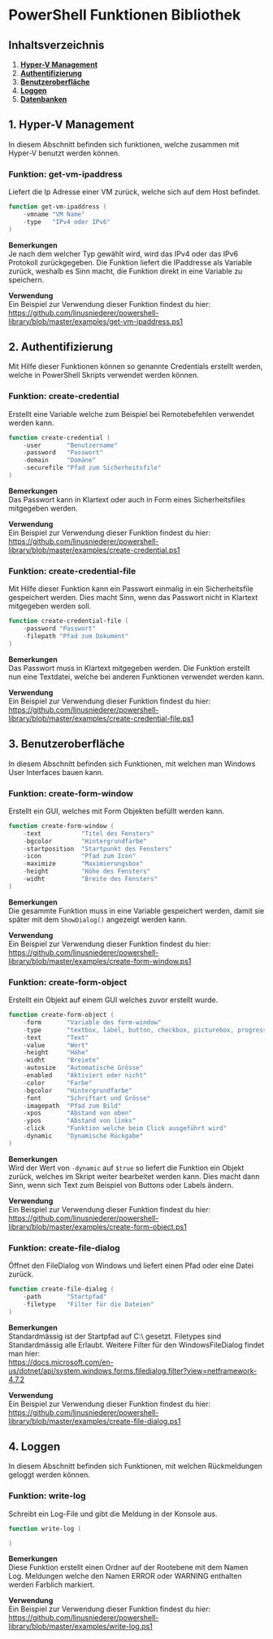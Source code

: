 # PowerShell Funktionen Bibliothek

## Inhaltsverzeichnis
1. **[Hyper-V Management](#1-hyper-v-management)**
2. **[Authentifizierung](#2-authentifizierung)**
3. **[Benutzeroberfläche](#3-benutzeroberfläche)**
4. **[Loggen](#4-loggen)**
5. **[Datenbanken](#5-datenbanken)**

## 1. Hyper-V Management
In diesem Abschnitt befinden sich funktionen, welche zusammen mit Hyper-V benutzt werden können.

### Funktion: get-vm-ipaddress
Liefert die Ip Adresse einer VM zurück, welche sich auf dem Host befindet.

```ps1
function get-vm-ipaddress (
    -vmname "VM Name"
    -type   "IPv4 oder IPv6"
)
```

**Bemerkungen** <br>
Je nach dem welcher Typ gewählt wird, wird das IPv4 oder das IPv6 Protokoll zurückgegeben. Die Funktion liefert die IPaddresse als Variable zurück, weshalb es Sinn macht, die Funktion direkt in eine Variable zu speichern.

**Verwendung** <br>
Ein Beispiel zur Verwendung dieser Funktion findest du hier: <br>
https://github.com/linusniederer/powershell-library/blob/master/examples/get-vm-ipaddress.ps1

## 2. Authentifizierung
Mit Hilfe dieser Funktionen können so genannte Credentials erstellt werden, welche in PowerShell Skripts verwendet werden können.

### Funktion: create-credential
Erstellt eine Variable welche zum Beispiel bei Remotebefehlen verwendet werden kann.

```ps1
function create-credential (
    -user       "Benutzername"
    -password   "Passwort"
    -domain     "Domäne"
    -securefile "Pfad zum Sicherheitsfile"
)
```

**Bemerkungen** <br>
Das Passwort kann in Klartext oder auch in Form eines Sicherheitsfiles mitgegeben werden.

**Verwendung** <br>
Ein Beispiel zur Verwendung dieser Funktion findest du hier: <br>
https://github.com/linusniederer/powershell-library/blob/master/examples/create-credential.ps1

### Funktion: create-credential-file
Mit Hilfe dieser Funktion kann ein Passwort einmalig in ein Sicherheitsfile gespeichert werden. Dies macht Sinn, wenn das Passwort nicht in Klartext mitgegeben werden soll.

```ps1
function create-credential-file (
    -password "Passwort"
    -filepath "Pfad zum Dokument"
)
```

**Bemerkungen** <br>
Das Passwort muss in Klartext mitgegeben werden. Die Funktion erstellt nun eine Textdatei, welche bei anderen Funktionen verwendet werden kann.

**Verwendung** <br>
Ein Beispiel zur Verwendung dieser Funktion findest du hier: <br>
https://github.com/linusniederer/powershell-library/blob/master/examples/create-credential-file.ps1

## 3. Benutzeroberfläche
In diesem Abschnitt befinden sich Funktionen, mit welchen man Windows User Interfaces bauen kann.

### Funktion: create-form-window
Erstellt ein GUI, welches mit Form Objekten befüllt werden kann.

```ps1
function create-form-window (
    -text           "Titel des Fensters"
    -bgcolor        "Hintergrundfarbe"
    -startposition  "Startpunkt des Fensters"
    -icon           "Pfad zum Icon"
    -maximize       "Maximierungsbox"
    -height         "Höhe des Fensters"
    -widht          "Breite des Fensters"
)
```

**Bemerkungen** <br>
Die gesammte Funktion muss in eine Variable gespeichert werden, damit sie später mit dem `ShowDialog()` angezeigt werden kann.

**Verwendung** <br>
Ein Beispiel zur Verwendung dieser Funktion findest du hier: <br>
https://github.com/linusniederer/powershell-library/blob/master/examples/create-form-window.ps1

### Funktion: create-form-object
Erstellt ein Objekt auf einem GUI welches zuvor erstellt wurde.

```ps1
function create-form-object (
    -form       "Variable des form-window"
    -type       "textbox, label, button, checkbox, picturebox, progressbar"
    -text       "Text"
    -value      "Wert"
    -height     "Höhe"
    -widht      "Breiete"
    -autosize   "Automatische Grösse"
    -enabled    "Aktiviert oder nicht"
    -color      "Farbe"
    -bgcolor    "Hintergrundfarbe"
    -font       "Schriftart und Grösse"
    -imagepath  "Pfad zum Bild"
    -xpos       "Abstand von oben"
    -ypos       "Abstand von links"
    -click      "Funktion welche beim Click ausgeführt wird"
    -dynamic    "Dynamische Rückgabe"
)
```

**Bemerkungen** <br>
Wird der Wert von `-dynamic` auf `$true` so liefert die Funktion ein Objekt zurück, welches im Skript weiter bearbeitet werden kann. Dies macht dann Sinn, wenn sich Text zum Beispiel von Buttons oder Labels ändern.

**Verwendung** <br>
Ein Beispiel zur Verwendung dieser Funktion findest du hier: <br>
https://github.com/linusniederer/powershell-library/blob/master/examples/create-form-object.ps1

### Funktion: create-file-dialog
Öffnet den FileDialog von Windows und liefert einen Pfad oder eine Datei zurück.

```ps1
function create-file-dialog (
    -path       "Startpfad"
    -filetype   "Filter für die Dateien"
)
```

**Bemerkungen** <br>
Standardmässig ist der Startpfad auf C:\ gesetzt. Filetypes sind Standardmässig alle Erlaubt. Weitere Filter für den WindowsFileDialog findet man hier: <br>
https://docs.microsoft.com/en-us/dotnet/api/system.windows.forms.filedialog.filter?view=netframework-4.7.2

**Verwendung** <br>
Ein Beispiel zur Verwendung dieser Funktion findest du hier: <br>
https://github.com/linusniederer/powershell-library/blob/master/examples/create-file-dialog.ps1

## 4. Loggen
In diesem Abschnitt befinden sich Funktionen, mit welchen Rückmeldungen geloggt werden können.

### Funktion: write-log
Schreibt ein Log-File und gibt die Meldung in der Konsole aus.

```ps1
function write-log (

)
```

**Bemerkungen** <br>
Diese Funktion erstellt einen Ordner auf der Rootebene mit dem Namen Log. Meldungen welche den Namen ERROR oder WARNING enthalten werden Farblich markiert.

**Verwendung** <br>
Ein Beispiel zur Verwendung dieser Funktion findest du hier: <br>
https://github.com/linusniederer/powershell-library/blob/master/examples/write-log.ps1